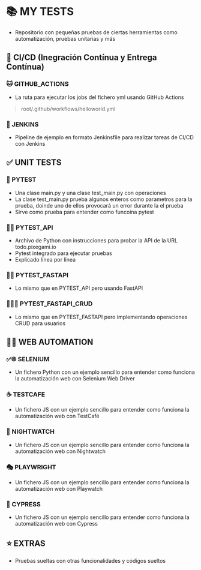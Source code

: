# 📚 MY TESTS
- Repositorio con pequeñas pruebas de ciertas herramientas como automatización, pruebas unitarias y más


## 🤖 CI/CD (Inegración Contínua y Entrega Contínua)
### 🐱 GITHUB_ACTIONS
- La ruta para ejecutar los jobs del fichero yml usando GitHub Actions
> root/.github/workflows/helloworld.yml

### 🤵 JENKINS
- Pipeline de ejemplo en formato Jenkinsfile para realizar tareas de CI/CD con Jenkins


## ✅ UNIT TESTS
### 🐍 PYTEST
- Una clase main.py y una clase test_main.py con operaciones
- La clase test_main.py prueba algunos enteros como parametros para la prueba, doinde uno de ellos provocará un error durante la el prueba
- Sirve como prueba para entender como funcoina pytest

### 🐍🌐 PYTEST_API
- Archivo de Python con instrucciones para probar la API de la URL todo.pixegami.io
- Pytest integrado para ejecutar pruebas
- Explicado línea por línea

### 🐍🌐 PYTEST_FASTAPI
- Lo mismo que en PYTEST_API pero usando FastAPI

### 🐍🌐👤 PYTEST_FASTAPI_CRUD
- Lo mismo que en PYTEST_FASTAPI pero implementando operaciones CRUD para usuarios


## 🤖🌐 WEB AUTOMATION
### ✅🌐 SELENIUM
- Un fichero Python con un ejemplo sencillo para entender como funciona la automatización web con Selenium Web Driver

### ☕ TESTCAFE
- Un fichero JS con un ejemplo sencillo para entender como funciona la automatización web con TestCafé

### 🦉 NIGHTWATCH
- Un fichero JS con un ejemplo sencillo para entender como funciona la automatización web con Nightwatch

### 🎭 PLAYWRIGHT
- Un fichero JS con un ejemplo sencillo para entender como funciona la automatización web con Playwatch

### 🌲 CYPRESS
- Un fichero JS con un ejemplo sencillo para entender como funciona la automatización web con Cypress


## ⭐ EXTRAS
- Pruebas sueltas con otras funcionalidades y códigos sueltos
